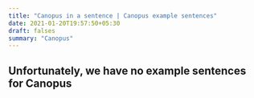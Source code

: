 ```yaml
---
title: "Canopus in a sentence | Canopus example sentences"
date: 2021-01-20T19:57:50+05:30
draft: falses
summary: "Canopus"
---
```

## Unfortunately, we have no example sentences for Canopus                 
